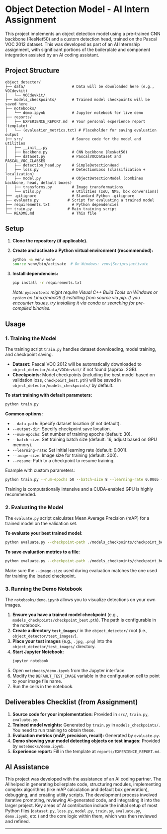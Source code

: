 # Object Detection Model - AI Intern Assignment

This project implements an object detection model using a pre-trained CNN backbone (ResNet50) and a custom detection head, trained on the Pascal VOC 2012 dataset. This was developed as part of an AI Internship assignment, with significant portions of the boilerplate and component integration assisted by an AI coding assistant.

## Project Structure

```
object_detector/
├── data/                     # Data will be downloaded here (e.g., VOCdevkit)
│   └── VOCdevkit/
├── models_checkpoints/       # Trained model checkpoints will be saved here
├── notebooks/
│   └── demo.ipynb            # Jupyter notebook for live demo
├── reports/
│   ├── EXPERIENCE_REPORT.md  # Your personal experience report (template)
│   └── (evaluation_metrics.txt) # Placeholder for saving evaluation output
├── src/                      # Source code for the model and utilities
│   ├── __init__.py
│   ├── backbone.py           # CNN backbone (ResNet50)
│   ├── dataset.py            # PascalVOCDataset and PASCAL_VOC_CLASSES
│   ├── detection_head.py     # SimpleDetectionHead
│   ├── loss.py               # DetectionLoss (classification + localization)
│   ├── model.py              # ObjectDetectionModel (combines backbone, head, default boxes)
│   ├── transforms.py         # Image transformations
│   └── utils.py              # Utilities (IoU, NMS, box conversions)
├── .gitignore                # Standard Python .gitignore
├── evaluate.py             # Script for evaluating a trained model
├── requirements.txt          # Python dependencies
├── train.py                # Main training script
└── README.md                 # This file
```

## Setup

1.  **Clone the repository (if applicable).**

2.  **Create and activate a Python virtual environment (recommended):**
    ```bash
    python -m venv venv
    source venv/bin/activate  # On Windows: venv\Scripts\activate
    ```

3.  **Install dependencies:**
    ```bash
    pip install -r requirements.txt
    ```
    *Note: `pycocotools` might require Visual C++ Build Tools on Windows or `cython` on Linux/macOS if installing from source via pip. If you encounter issues, try installing it via conda or searching for pre-compiled binaries.*

## Usage

### 1. Training the Model

The training script `train.py` handles dataset downloading, model training, and checkpoint saving.

-   **Dataset:** Pascal VOC 2012 will be automatically downloaded to `object_detector/data/VOCdevkit/` if not found (approx. 2GB).
-   **Checkpoints:** Model checkpoints (including the best model based on validation loss, `checkpoint_best.pth`) will be saved in `object_detector/models_checkpoints/` by default.

**To start training with default parameters:**
```bash
python train.py
```

**Common options:**
-   `--data-path`: Specify dataset location (if not default).
-   `--output-dir`: Specify checkpoint save location.
-   `--num-epochs`: Set number of training epochs (default: 30).
-   `--batch-size`: Set training batch size (default: 16, adjust based on GPU memory).
-   `--learning-rate`: Set initial learning rate (default: 0.001).
-   `--image-size`: Image size for training (default: 300).
-   `--resume`: Path to a checkpoint to resume training.

Example with custom parameters:
```bash
python train.py --num-epochs 50 --batch-size 8 --learning-rate 0.0005 --output-dir ./my_checkpoints
```
Training is computationally intensive and a CUDA-enabled GPU is highly recommended.

### 2. Evaluating the Model

The `evaluate.py` script calculates Mean Average Precision (mAP) for a trained model on the validation set.

**To evaluate your best trained model:**
```bash
python evaluate.py --checkpoint-path ./models_checkpoints/checkpoint_best.pth
```

**To save evaluation metrics to a file:**
```bash
python evaluate.py --checkpoint-path ./models_checkpoints/checkpoint_best.pth > ./reports/evaluation_metrics.txt
```
Make sure the `--image-size` used during evaluation matches the one used for training the loaded checkpoint.

### 3. Running the Demo Notebook

The `notebooks/demo.ipynb` allows you to visualize detections on your own images.

1.  **Ensure you have a trained model checkpoint** (e.g., `models_checkpoints/checkpoint_best.pth`). The path is configurable in the notebook.
2.  **Create a directory `test_images/`** in the `object_detector/` root (i.e., `object_detector/test_images/`).
3.  **Place your test images** (e.g., `.jpg`, `.png`) into the `object_detector/test_images/` directory.
4.  **Start Jupyter Notebook:**
    ```bash
    jupyter notebook
    ```
5.  Open `notebooks/demo.ipynb` from the Jupyter interface.
6.  Modify the `DEFAULT_TEST_IMAGE` variable in the configuration cell to point to your image file name.
7.  Run the cells in the notebook.

## Deliverables Checklist (from Assignment)

1.  **Source code for your implementation:** Provided in `src/`, `train.py`, `evaluate.py`.
2.  **Trained model weights:** Generated by `train.py` in `models_checkpoints/`. You need to run training to obtain these.
3.  **Evaluation metrics (mAP, precision, recall):** Generated by `evaluate.py`.
4.  **Demo showing your model detecting objects on test images:** Provided by `notebooks/demo.ipynb`.
5.  **Experience report:** Fill in the template at `reports/EXPERIENCE_REPORT.md`.

## AI Assistance

This project was developed with the assistance of an AI coding partner. The AI helped in generating boilerplate code, structuring modules, implementing complex algorithms (like mAP calculation and default box generation), debugging, and creating utility scripts. The development process involved iterative prompting, reviewing AI-generated code, and integrating it into the larger project. Key areas of AI contribution include the initial setup of most Python files (`dataset.py`, `loss.py`, `model.py`, `train.py`, `evaluate.py`, `demo.ipynb`, etc.) and the core logic within them, which was then reviewed and refined.

---

